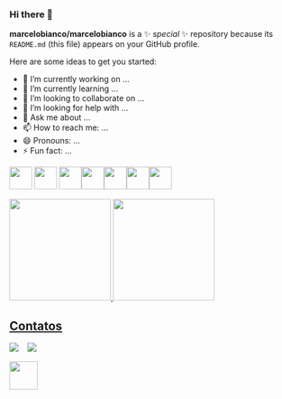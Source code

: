 ### Hi there 👋


**marcelobianco/marcelobianco** is a ✨ _special_ ✨ repository because its `README.md` (this file) appears on your GitHub profile.

Here are some ideas to get you started:

- 🔭 I’m currently working on ...
- 🌱 I’m currently learning ...
- 👯 I’m looking to collaborate on ...
- 🤔 I’m looking for help with ...
- 💬 Ask me about ...
- 📫 How to reach me: ...
- 😄 Pronouns: ...
- ⚡ Fun fact: ...

<img src="https://cdn.jsdelivr.net/gh/devicons/devicon/icons/laravel/laravel-plain.svg" width="40" height="40" /> <img src="https://cdn.jsdelivr.net/gh/devicons/devicon/icons/php/php-original.svg" width="40" height="40" /> <img src="https://cdn.jsdelivr.net/gh/devicons/devicon/icons/javascript/javascript-original.svg" width="40" height="40" /><img src="https://cdn.jsdelivr.net/gh/devicons/devicon/icons/mysql/mysql-original-wordmark.svg" width="40" height="40"/><img src="https://cdn.jsdelivr.net/gh/devicons/devicon/icons/html5/html5-original.svg" width="40" height="40" /><img src="https://cdn.jsdelivr.net/gh/devicons/devicon/icons/css3/css3-original.svg" width="40" height="40" /><img src="https://cdn.jsdelivr.net/gh/devicons/devicon/icons/bootstrap/bootstrap-original.svg" width="40" height="40" />

<div>
<a href="https://github.com/marcelobianco">
<img height="180em" src="https://github-readme-stats.vercel.app/api/top-langs/?username=marcelobianco&layout=compact&langs_count=7&theme=dracula"/>
<img height="180em" src="https://github-readme-stats.vercel.app/api?username=marcelobianco&show_icons=true&theme=dracula&include_all_commits=true&count_private=true"/>
</div>

## Contatos

<div><a href="https://www.linkedin.com/in/marcelo-bianco-3221178a" target="_blank"><img src="https://img.shields.io/badge/-LinkedIn-%230077B5?style=for-the-badge&logo=linkedin&logoColor=white" target="_blank"></a>   
<a href="https://www.youtube.com/channel/UCOPb94hwWfJNqfwVpA7rEXg" target="_blank"><img src="https://img.shields.io/youtube/channel/subscribers/UCOPb94hwWfJNqfwVpA7rEXg?style=social" target="_blank"></a>  

<a href="https://www.youtube.com/channel/UCOPb94hwWfJNqfwVpA7rEXg" target="_blank"><img src="https://img.shields.io/badge/Instagram-E4405F?style=for-the-badge&logo=instagram&logoColor=white" target="_blank" height="50" width="50"></a>   
</div>


